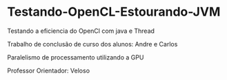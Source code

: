 Testando-OpenCL-Estourando-JVM
==============================

Testando a eficiencia do OpenCl com java e Thread


Trabalho de conclusão de curso dos alunos: Andre e Carlos

Paralelismo de processamento utilizando a GPU

Professor Orientador: Veloso
